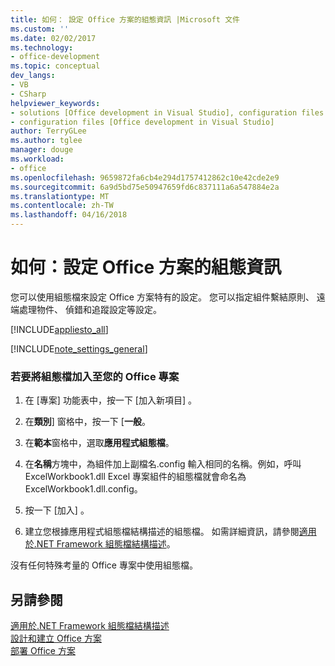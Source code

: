 ```yaml
---
title: 如何： 設定 Office 方案的組態資訊 |Microsoft 文件
ms.custom: ''
ms.date: 02/02/2017
ms.technology:
- office-development
ms.topic: conceptual
dev_langs:
- VB
- CSharp
helpviewer_keywords:
- solutions [Office development in Visual Studio], configuration files
- configuration files [Office development in Visual Studio]
author: TerryGLee
ms.author: tglee
manager: douge
ms.workload:
- office
ms.openlocfilehash: 9659872fa6cb4e294d1757412862c10e42cde2e9
ms.sourcegitcommit: 6a9d5bd75e50947659fd6c837111a6a547884e2a
ms.translationtype: MT
ms.contentlocale: zh-TW
ms.lasthandoff: 04/16/2018
---
```

# <a name="how-to-set-up-configuration-information-for-an-office-solution"></a>如何：設定 Office 方案的組態資訊
  您可以使用組態檔來設定 Office 方案特有的設定。 您可以指定組件繫結原則、 遠端處理物件、 偵錯和追蹤設定等設定。  
  
 [!INCLUDE[appliesto_all](../vsto/includes/appliesto-all-md.md)]  
  
 [!INCLUDE[note_settings_general](../sharepoint/includes/note-settings-general-md.md)]  
  
### <a name="to-add-a-configuration-file-to-your-office-project"></a>若要將組態檔加入至您的 Office 專案  
  
1.  在 [專案]  功能表中，按一下 [加入新項目] 。  
  
2.  在**類別**] 窗格中，按一下 [**一般**。  
  
3.  在**範本**窗格中，選取**應用程式組態檔**。  
  
4.  在**名稱**方塊中，為組件加上副檔名.config 輸入相同的名稱。例如，呼叫 ExcelWorkbook1.dll Excel 專案組件的組態檔就會命名為 ExcelWorkbook1.dll.config。  
  
5.  按一下 [加入] 。  
  
6.  建立您根據應用程式組態檔結構描述的組態檔。 如需詳細資訊，請參閱[適用於.NET Framework 組態檔結構描述](/dotnet/framework/configure-apps/file-schema/index)。  
  
 沒有任何特殊考量的 Office 專案中使用組態檔。  
  
## <a name="see-also"></a>另請參閱  
 [適用於.NET Framework 組態檔結構描述](/dotnet/framework/configure-apps/file-schema/index)   
 [設計和建立 Office 方案](../vsto/designing-and-creating-office-solutions.md)   
 [部署 Office 方案](../vsto/deploying-an-office-solution.md)  
  
  